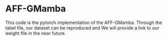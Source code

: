 # AFF-GMamba
This code is the pytorch implementation of the AFF-GMamba.
Through the tabel file, our dataset can be reproduced and We will provide a link to our weight file in the near future.
